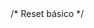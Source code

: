 <!DOCTYPE html>
<html lang="pt-br"> <!-- html -->

<head> <!-- cabeçalho -->
    <meta charset="UTF-8">
    <meta name="viewport" content="width=device-width, initial-scale=1.0">
    <link href="https://cdn.jsdelivr.net/npm/bootstrap@5.3.3/dist/css/bootstrap.min.css" rel="stylesheet"
        integrity="sha384-QWTKZyjpPEjISv5WaRU9OFeRpok6YctnYmDr5pNlyT2bRjXh0JMhjY6hW+ALEwIH" crossorigin="anonymous">
    <link rel="stylesheet" href="https://cdnjs.cloudflare.com/ajax/libs/font-awesome/6.0.0-beta3/css/all.min.css">
    <link rel="stylesheet" href="css/style.css">
    <link rel="icon" href="img/download.png" type="image/x-icon">
    <title>Document</title>
    /* Reset básico */
    <style>
        * {
            margin: 0;
            padding: 0;
            box-sizing: border-box;
        }

        body {
            font-family: 'Arial', sans-serif;
            background-color: #f3f7f9;
            color: #333;
            line-height: 1.6;
        }

        /* Cabeçalho */
        header {
            background-color: #07eaf1;
            color: #000000;
            padding: 30px;
            text-align: center;
            box-shadow: 0 4px 8px rgba(0, 0, 0, 0.2);
        }

        header h1 {
            font-size: 2.5rem;
            margin-bottom: 10px;
        }

        header p {
            font-size: 1.2rem;
        }

        /* Navegação */
        nav ul {
            display: flex;
            justify-content: center;
            list-style-type: none;
            background-color: #333;
            margin: 0;
            padding: 10px 0;
        }

        nav ul li {
            margin: 0 15px;
        }

        nav ul li a {
            color: #fff;
            text-decoration: none;
            font-size: 1.1rem;
        }

        nav ul li a:hover {
            color: #07eaf1;
        }

        /* Cards */
        .card {
            background-color: #fff;
            margin: 20px auto;
            padding: 20px;
            max-width: 800px;
            border-radius: 8px;
            box-shadow: 0 4px 8px rgba(0, 0, 0, 0.397);
        }

        .card h2 {
            color: #000000;
            font-size: 1.8rem;
            margin-bottom: 10px;
        }

        .card hr {
            color: #059196;
            padding: 2px;
            background-color: #056669;
            width: 100%;
            border: 1px solid #07eaf1;
        }

        .card p {
            font-size: 1.1rem;
            color: #000000;
        }

        /* Botão */
        button {
            background-color: #07eaf1;
            color: rgb(0, 0, 0);
            border: none;
            padding: 10px 20px;
            border-radius: 5px;
            cursor: pointer;
            font-size: 1rem;
            transition: background-color 0.3s;
        }

        button:hover {
            background-color: #0acfc5;
        }

        /* Rodapé */
        footer {
            background-color: #333;
            color: white;
            text-align: center;
            padding: 15px 0;
            margin-top: 20px;
        }

        footer ul {
            margin: 0;
            padding: 0;
            text-align: justify;
            justify-self: center;
        }

        /* Dicas ocultas */
        #dicas-info {
            display: none;
            background-color: #e8f8f5;
            padding: 10px;
            border-radius: 5px;
            margin-top: 10px;
        }
    </style>
</head>

<body> <!-- corpo do site -->
    <header>
        <h1>Problemas Respiratórios em Crianças</h1>
        <p>Informações e dicas para cuidar da saúde respiratória dos pequenos</p>
    </header>

    <nav> <!-- navegação -->
        <ul>
            <li>
                <a href="#causas">Causas</a>
            </li>
            <li>
                <a href="#sintomas">Sintomas</a>
            </li>
            <li>
                <a href="#tratamento">Tratamento</a>
            </li>
            <li>
                <a href="#prevencao">Prevenção</a>
            </li>
            <li>
                <a href="#contatos">Contatos</a>
            </li>
        </ul>
    </nav>

    <main> <!-- conteúdo principal -->
        <section id="introdução" class="card"> <!-- parte da introdução -->
            <h2> Introdução </h2>
            <hr>
            <p> As doenças respiratórias são um problema de saúde comum em crianças e podem variar de leves a graves.
                Elas
                afetam o sistema respiratório, que inclui o nariz, garganta, traqueia, brônquios e pulmões. Entre as
                mais
                frequentes estão a asma, bronquite e pneumonia. A compreensão das causas, sintomas e formas de
                tratamento
                dessas doenças é essencial para garantir o bem-estar das crianças. </p>
        </section>

        <section id="causas" class="card"> <!-- parte das causas -->
            <h2> Causas </h2>
            <hr>
            <p> As doenças respiratórias nas crianças podem ser causadas por inúmeros fatores. Por exemplo, infecções
                virais, bactérias e também condições alérgicas. Como as crianças tem um sistema imunológico mais frágil,
                pois ainda está em desenvolvimento, tendem a ser mais suscetíveis as doenças pulmonares.

                Além disso, contato com poeira, ácaros e poluição do ar podem causar crises respiratórias.
                Principalmente em
                crianças que vivem na cidade, pois são mais expostas a poluição e particulas que podem irritar o
                sistemas
                respiratório, podendo desenvolver rinites alérgicas e asma, por exemplo.</p>
            <img src="https://www.escolaespacoeducar.com.br/novo/wp-content/uploads/2023/05/teleconsulta-medica-para-paciente-doente-em-casa-880x587.jpg"
                style="display: block; margin: 0 auto; width: 300px;">

        </section>

        <section id="sintomas" class="card"> <!-- parte dos sintomas -->
            <h2> Sintomas </h2>
            <hr>
            <p>
                É comum que bebês e crianças possam enfrentar esses problemas como resfriados e gripes, sinusite, rinite
                alérgica, otite, pneumonia, asma, entre outras, justamente por não terem o sistema imunológico bem
                desenvolvido.

                Os principais sintomas das doenças respiratórias são a tosse, a secreção e a obstrução nasal, o
                mal-estar,
                além de dores no corpo, na cabeça e na garganta. Em alguns casos, pode até ter diarreia e vômitos, e a
                febre
                pode estar presente ou não.

                As doenças respiratórias podem ir de um simples resfriado a uma pneumonia. Por isso, é preciso saber
                reconhecer os sinais de alarme que levam a um cansaço importante e falta de ar. Se a criança estiver
                resfriada ou gripada, com ou sem febre, mas apresentando esses sintomas, é preciso levá-la imediatamente
                ao
                médico
            </p>
            <img src="https://neurolife.com.br/wp-content/uploads/2021/12/blog-22.png"
                style="display: block; margin: 0 auto; width: 300px;">
        </section>

        <section id="tratamento" class="card"> <!-- parte do tratamento -->
            <h2> Tratamento </h2>
            <hr>
            <p>
                O tratamento das doenças respiratórias em crianças depende da causa e da gravidade dos sintomas. Em
                casos
                leves, como resfriados comuns, o tratamento pode incluir repouso, ingestão de líquidos e o uso de
                antitérmicos para aliviar a febre.

                Para condições mais graves, como asma ou bronquiolite, o tratamento pode envolver o uso de medicamentos
                específicos, como broncodilatadores e corticoides. Em casos de infecção bacteriana, antibióticos podem
                ser
                necessários.

                Sempre consulte um médico para um diagnóstico preciso e um plano de tratamento adequado. Nunca
                automedique
                seu filho sem orientação profissional, pois isso pode agravar o quadro e causar complicações.
            </p>
            <img src="https://blog.mobimed.com.br/wp-content/uploads/2023/10/problemas-respiratorios-doencas-causas-sintomas-dicas.jpg"
                style="display: block; margin: 0 auto; width: 300px;">

        </section>

        <section id="prevencao" class="card"> <!-- parte da prevenção -->
            <h2> Prevenção </h2>
            <hr>
            <p>
                Para prevenir doenças respiratórias em crianças, é essencial manter a vacinação em dia, garantir a
                higiene
                frequente das mãos e manter os ambientes limpos e ventilados.
                Evitar aglomerações durante surtos de doenças e não expor as crianças ao fumo passivo também são medidas
                importantes. A amamentação fortalece o sistema imunológico, assim como uma alimentação saudável e uma
                boa
                hidratação.
                Em casos de epidemias, como a COVID-19, o uso de máscaras e o distanciamento social ajudam a proteger as
                crianças.
                <img src="https://blog.mobimed.com.br/wp-content/uploads/2023/10/problemas-respiratorios-bronquite.jpg"
                    style="display: block; margin: 0 auto; width: 300px;">
            </p>
        </section>

        <section id="dicas" class="card"> <!-- parte das dicas -->
            <h2>Dicas</h2>
            <p>Para cuidar da saúde respiratória dos pequenos, siga essas dicas essenciais:</p>
            <button onclick="mostrarDicas()">Mostrar Dicas</button>
            <p id="dicas-info" style="display: none;">
                <strong>1.</strong> Garanta que o quarto da criança esteja livre de mofo e umidade, já que esses fatores
                contribuem para alergias.<br>
                <strong>2.</strong> Incentive atividades ao ar livre, pois o exercício físico ajuda a fortalecer o
                sistema respiratório.<br>
                <strong>3.</strong> Evite carpetes e tapetes, pois acumulam poeira e dificultam a limpeza adequada.<br>
                <strong>4.</strong> Lave as roupas de cama frequentemente com água quente para eliminar ácaros.<br>
                <strong>5.</strong> Consulte um pediatra regularmente para avaliações de saúde e possíveis vacinas
                preventivas.
            </p>
        </section>

    </main>
    <footer> <!-- rodapé -->
        <section id="contatos" class="card"> <!-- parte dos contatos --> 
            <h1>Contatos</h1>
            <ul>
                <i class="fas fa-envelope"></i> Guilherme Filippo - <a
                    href="mailto:guilhermefilippo05@gmail.com">guilhermefilippo05@gmail.com</a>
                <br>
                <i class="fas fa-envelope"></i> Lucas Gabriel - <a
                    href="mailto:lucaspoderoso06@gmail.com">lucaspoderoso06@gmail.com</a>
                <br>
                <i class="fas fa-envelope"></i> Mateus Henrique - <a
                    href="mailto:mateuscunha007@outlook.com">mateuscunha007@outlook.com</a>
            </ul>
        </section>
        <hr>
        <p>&copy; 2024 Informações sobre Saúde Infantil</p>
    </footer>

    <script src="js/script.js"></script>
    <script src="https://cdn.jsdelivr.net/npm/bootstrap@5.3.3/dist/js/bootstrap.bundle.min.js"
        integrity="sha384-YvpcrYf0tY3lHB60NNkmXc5s9fDVZLESaAA55NDzOxhy9GkcIdslK1eN7N6jIeHz"
        crossorigin="anonymous"></script>
    <script>

        function mostrarDicas() {
            const dicasInfo = document.getElementById("dicas-info");
            if (dicasInfo.style.display === "none") {
                dicasInfo.style.display = "block";
            } else {
                dicasInfo.style.display = "none";
            }
        }

    </script>
</body>

</html>
